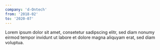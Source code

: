```yaml
---
company: 'd-Ontech'
from: '2018-02'
to: '2020-07'
---
```

Lorem ipsum dolor sit amet, consetetur sadipscing elitr, sed diam nonumy eirmod tempor invidunt ut labore et dolore magna aliquyam erat, sed diam voluptua.